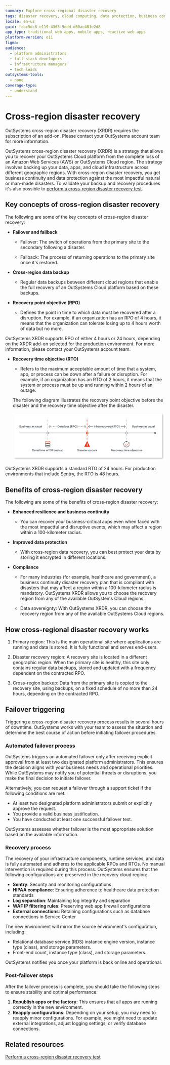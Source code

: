 ```yaml
---
summary: Explore cross-regional disaster recovery
tags: disaster recovery, cloud computing, data protection, business continuity, aws
locale: en-us
guid: fcbc5dc8-e119-4365-9ddd-d60ae481e2d8
app_type: traditional web apps, mobile apps, reactive web apps
platform-version: o11
figma:
audience:
  - platform administrators
  - full stack developers
  - infrastructure managers
  - tech leads
outsystems-tools:
  - none
coverage-type:
  - understand
---
```


# Cross-region disaster recovery

<div class="info" markdown="1">

OutSystems cross-region disaster recovery (XRDR) requires the subscription of an add-on. Please contact your OutSystems account team for more information.

</div>

OutSystems cross-region disaster recovery (XRDR) is a strategy that allows you to recover your OutSystems Cloud platform from the complete loss of an Amazon Web Services (AWS) or OutSystems Cloud region. The strategy involves backing up your data, apps, and cloud infrastructure across different geographic regions. With cross-region disaster recovery, you get business continuity and data protection against the most impactful natural or man-made disasters.
To validate your backup and recovery procedures it's also possible to [perform a cross-region disaster recovery test](disaster-recovery-test.md).

## Key concepts of cross-region disaster recovery

The following are some of the key concepts of cross-region disaster recovery:

* **Failover and failback**

    * Failover: The switch of operations from the primary site to the secondary following a disaster.

    * Failback: The process of returning operations to the primary site once it's restored.

* **Cross-region data backup**

    * Regular data backups between different cloud regions that enable the full recovery of an OutSystems Cloud platform based on these backups.

* **Recovery point objective (RPO)**

    * Defines the point in time to which data must be recovered after a disruption. For example, if an organization has an RPO of 4 hours, it means that the organization can tolerate losing up to 4 hours worth of data but no more.
 
<div class="info" markdown="1">

OutSystems XRDR supports RPO of either 4 hours or 24 hours, depending on the XRDR add-on selected for the production environment. For more information, please contact your OutSystems account team.

</div>

* **Recovery time objective (RTO)**

    * Refers to the maximum acceptable amount of time that a system, app, or process can be down after a failure or disruption. For example, if an organization has an RTO of 2 hours, it means that the system or process must be up and running within 2 hours of an outage. 

    The following diagram illustrates the recovery point objective before the disaster and the recovery time objective after the disaster.

    ![Diagram illustrating the recovery point objective before the disaster and the recovery time objective after the disaster.](images/recovery-time-point-objective-diag.png "Recovery point objective and recovery time objective diagram")

<div class="info" markdown="1">

OutSystems XRDR supports a standard RTO of 24 hours. For production environments that include Sentry, the RTO is 48 hours.

</div>

## Benefits of cross-region disaster recovery

The following are some of the benefits of cross-region disaster recovery:

* **Enhanced resilience and business continuity**

    * You can recover your business-critical apps even when faced with the most impactful and disruptive events, which may affect a region within a 100-kilometer radius.

* **Improved data protection**

    * With cross-region data recovery, you can best protect your data by storing it encrypted in different locations.

* **Compliance**

    * For many industries (for example, healthcare and government), a business continuity disaster recovery plan that is compliant with disasters that may affect a region within a 100-kilometer radius is mandatory. OutSystems XRDR allows you to choose the recovery region from any of the available OutSystems Cloud regions. 

    * Data sovereignty: With OutSystems XRDR, you can choose the recovery region from any of the available OutSystems Cloud regions.

## How cross-regional disaster recovery works

1. Primary region: This is the main operational site where applications are running and data is stored. It is fully functional and serves end-users.

1. Disaster recovery region: A recovery site is located in a different geographic region. When the primary site is healthy, this site only contains regular data backups, stored and updated with a frequency dependent on the contracted RPO.

1. Cross-region backup: Data from the primary site is copied to the recovery site, using backups, on a fixed schedule of no more than 24 hours, depending on the contracted RPO.

## Failover triggering

Triggering a cross-region disaster recovery process results in several hours of downtime. OutSystems works with your team to assess the situation and determine the best course of action before initiating failover procedures.

### Automated failover process

OutSystems triggers an automated failover only after receiving explicit approval from at least two designated platform administrators. This ensures the decision aligns with your business needs and operational priorities. While OutSystems may notify you of potential threats or disruptions, you make the final decision to initiate failover.

Alternatively, you can request a failover through a support ticket if the following conditions are met:

* At least two designated platform administrators submit or explicitly approve the request.
* You provide a valid business justification.
* You have conducted at least one successful failover test.

OutSystems assesses whether failover is the most appropriate solution based on the available information.

### Recovery process

The recovery of your infrastructure components, runtime services, and data is fully automated and adheres to the applicable RPOs and RTOs. No manual intervention is required during this process. OutSystems ensures that the following configurations are preserved in the recovery cloud region:

* **Sentry**: Security and monitoring configurations
* **HIPAA compliance**: Ensuring adherence to healthcare data protection standards
* **Log separation**: Maintaining log integrity and separation
* **WAF IP filtering rules**: Preserving web app firewall configurations
* **External connections**: Retaining configurations such as database connections in Service Center

The new environment will mirror the source environment's configuration, including:

* Relational database service (RDS) instance engine version, instance type (class), and storage parameters.
* Front-end count, instance type (class), and storage parameters.

OutSystems notifies you once your platform is back online and operational.

### Post-failover steps

After the failover process is complete, you should take the following steps to ensure stability and optimal performance:

1. **Republish apps or the factory**: This ensures that all apps are running correctly in the new environment.
2. **Reapply configurations**: Depending on your setup, you may need to reapply minor configurations. For example, you might need to update external integrations, adjust logging settings, or verify database connections.

## Related resources

[Perform a cross-region disaster recovery test](disaster-recovery-test.md)
